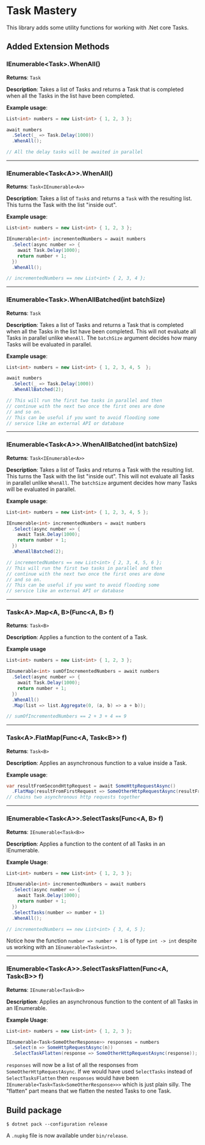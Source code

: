 


# Task Mastery
This library adds some utility functions for working with .Net core Tasks.

## Added Extension Methods
### IEnumerable\<Task\>.WhenAll()
**Returns**: `Task`

**Description**: Takes a list of Tasks and returns a Task that is completed when all the Tasks in the list have been completed.

**Example usage**:
```cs
List<int> numbers = new List<int> { 1, 2, 3 };

await numbers
  .Select(_ => Task.Delay(1000))
  .WhenAll();

// All the delay tasks will be awaited in parallel
```
<hr>

### IEnumerable\<Task\<A\>\>.WhenAll()
**Returns**: `Task<IEnumerable<A>>`

**Description**: Takes a list of `Task`s and returns a `Task` with the resulting list. This turns the Task with the list "inside out".

**Example usage**:
```cs
List<int> numbers = new List<int> { 1, 2, 3 };

IEnumerable<int> incrementedNumbers = await numbers
  .Select(async number => {
    await Task.Delay(1000);
    return number + 1;
  })
  .WhenAll();

// incrementedNumbers == new List<int> { 2, 3, 4 };
```
<hr>

### IEnumerable\<Task\>.WhenAllBatched(int batchSize)
**Returns**: `Task`

**Description**: Takes a list of Tasks and returns a Task that is completed when all the Tasks in the list have been completed. This will not evaluate all Tasks in parallel unlike `WhenAll`. The `batchSize` argument decides how many Tasks will be evaluated in parallel.

**Example usage**:
```cs
List<int> numbers = new List<int> { 1, 2, 3, 4, 5  };

await numbers
  .Select(_ => Task.Delay(1000))
  .WhenAllBatched(2);

// This will run the first two tasks in parallel and then
// continue with the next two once the first ones are done
// and so on.
// This can be useful if you want to avoid flooding some
// service like an external API or database
```
<hr>

### IEnumerable\<Task\<A\>\>.WhenAllBatched(int batchSize)
**Returns**: `Task<IEnumerable<A>>`

**Description**: Takes a list of Tasks and returns a Task with the resulting list. This turns the Task with the list "inside out". This will not evaluate all Tasks in parallel unlike `WhenAll`. The `batchSize` argument decides how many Tasks will be evaluated in parallel.

**Example usage**:
```cs
List<int> numbers = new List<int> { 1, 2, 3, 4, 5 };

IEnumerable<int> incrementedNumbers = await numbers
  .Select(async number => {
    await Task.Delay(1000);
    return number + 1;
  })
  .WhenAllBatched(2);

// incrementedNumbers == new List<int> { 2, 3, 4, 5, 6 };
// This will run the first two tasks in parallel and then
// continue with the next two once the first ones are done
// and so on.
// This can be useful if you want to avoid flooding some
// service like an external API or database
```
<hr>

### Task\<A\>.Map\<A, B\>(Func\<A, B\> f)
**Returns**: `Task<B>`

**Description**: Applies a function to the content of a Task.

**Example usage**
```cs
List<int> numbers = new List<int> { 1, 2, 3 };

IEnumerable<int> sumOfIncrementedNumbers = await numbers
  .Select(async number => {
    await Task.Delay(1000);
    return number + 1;
  })
  .WhenAll()
  .Map(list => list.Aggregate(0, (a, b) => a + b));

// sumOfIncrementedNumbers == 2 + 3 + 4 == 9
```
<hr>

### Task\<A\>.FlatMap(Func\<A, Task\<B\>\> f)
**Returns**: `Task<B>`

**Description**: Applies an asynchronous function to a value inside a Task.

**Example usage**:
```cs
var resultFromSecondHttpRequest = await SomeHttpRequestAsync()
  .FlatMap(resultFromFirstRequest => SomeOtherHttpRequestAsync(resultFromFirstRequest));
// chains two asynchronous http requests together
```
<hr>

### IEnumerable\<Task\<A\>\>.SelectTasks(Func\<A, B\> f)
**Returns**: `IEnumerable<Task<B>>`

**Description**: Applies a function to the content of all Tasks in an IEnumerable.

**Example Usage**:
```cs
List<int> numbers = new List<int> { 1, 2, 3 };

IEnumerable<int> incrementedNumbers = await numbers
  .Select(async number => {
    await Task.Delay(1000);
    return number + 1;
  })
  .SelectTasks(number => number + 1)
  .WhenAll();

// incrementedNumbers == new List<int> { 3, 4, 5 };
```
Notice how the function `number => number + 1` is of type `int -> int` despite us working with an `IEnumerable<Task<int>>`.
<hr>

### IEnumerable\<Task\<A\>\>.SelectTasksFlatten(Func\<A, Task\<B\>\> f)
**Returns**: `IEnumerable<Task<B>>`

**Description**: Applies an asynchronous function to the content of all Tasks
in an IEnumerable.

**Example Usage**:
```cs
List<int> numbers = new List<int> { 1, 2, 3 };

IEnumerable<Task<SomeOtherResponse>> responses = numbers
  .Select(n => SomeHttpRequestAsync(n))
  .SelectTaskFlatten(response => SomeOtherHttpRequestAsync(response));
```
`responses` will now be a list of all the responses from `SomeOtherHttpRequestAsync`. If we would have used `SelectTasks` instead of `SelectTasksFlatten` then `responses` would have been `IEnumerable<Task<Task<SomeOtherResponse>>>` which is just plain silly. The "flatten" part means that we flatten the nested Tasks to one Task.

## Build package
```
$ dotnet pack --configuration release
```
A `.nupkg` file is now available under `bin/release`.


